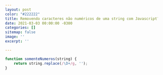 ```yaml
---
layout: post
color: "#222222"
title: Removendo caracteres não numéricos de uma string com Javascript?
date: 2021-03-03 00:00:00 -0300
categories: []
sitemap: false
image: ''
excerpt: ''

---
```

```javascript
function somenteNumeros(string) {
    return string.replace(/\D+/g, '');
}
```